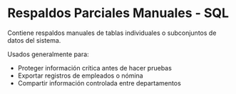# Respaldos Parciales Manuales - SQL

Contiene respaldos manuales de tablas individuales o subconjuntos de datos del sistema.

Usados generalmente para:
- Proteger información crítica antes de hacer pruebas
- Exportar registros de empleados o nómina
- Compartir información controlada entre departamentos

